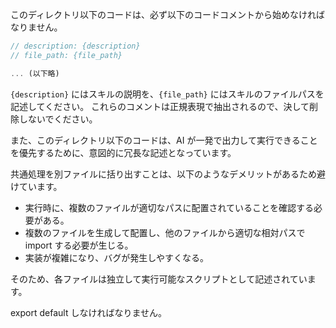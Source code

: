このディレクトリ以下のコードは、必ず以下のコードコメントから始めなければなりません。

```typescript
// description: {description}
// file_path: {file_path}

... (以下略)
```

`{description}` にはスキルの説明を、`{file_path}` にはスキルのファイルパスを記述してください。
これらのコメントは正規表現で抽出されるので、決して削除しないでください。

また、このディレクトリ以下のコードは、AI が一発で出力して実行できることを優先するために、意図的に冗長な記述となっています。

共通処理を別ファイルに括り出すことは、以下のようなデメリットがあるため避けています。

- 実行時に、複数のファイルが適切なパスに配置されていることを確認する必要がある。
- 複数のファイルを生成して配置し、他のファイルから適切な相対パスで import する必要が生じる。
- 実装が複雑になり、バグが発生しやすくなる。

そのため、各ファイルは独立して実行可能なスクリプトとして記述されています。

export default しなければなりません。